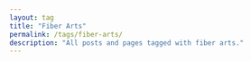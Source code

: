 ```yaml
---
layout: tag
title: "Fiber Arts"
permalink: /tags/fiber-arts/
description: "All posts and pages tagged with fiber arts."
---
```

